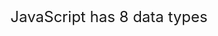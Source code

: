 <div style="text-align: center; font-size: 24px; margin-top: 60px">JavaScript has 8 data types</div>
